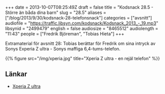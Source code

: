 +++
date = 2013-10-07T08:25:49Z
draft = false
title = "Kodsnack 28.5 - Större än båda dina barn"
slug = "28.5"
aliases = ["/blog/2013/9/30/kodsnack-28-telefonsnack"]
categories = ["avsnitt"]
audiofile = "https://traffic.libsyn.com/kodsnack/Kodsnack_2013_-_19.mp3"
libsynid = "2499479"
english = false
audiosize = "8465512"
audiolength = "11:43"
people = ["Fredrik Björeman", "Tobias Hieta"]
+++

Extramaterial för avsnitt 28: Tobias berättar för Fredrik om sina intryck av Sonys Experia Z ultra - Sonys maffiga 6,4-tums-telefon.

{{% figure src="/img/xperia.jpg" title="Xperia Z ultra - en rejäl telefon" %}}

## Länkar

- [Xperia Z ultra](http://www.sonymobile.com/se/products/phones/xperia-z-ultra/)
